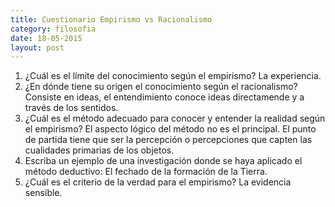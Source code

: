 ```yaml
---
title: Cuestionario Empirismo vs Racionalismo
category: filosofia
date: 18-05-2015
layout: post
---
```


1. ¿Cuál es el límite del conocimiento según el empirismo?
	La experiencia.
2. ¿En dónde tiene su origen el conocimiento según el racionalismo?
	Consiste en ideas, el entendimiento conoce ideas directamende y a través de los sentidos.
3. ¿Cuál es el método adecuado para conocer y entender la realidad según el empirismo?
	El aspecto lógico del método no es el principal. El punto de partida tiene que ser la percepción o percepciones que capten las cualidades primarias de los objetos.
4. Escriba un ejemplo de una investigación donde se haya aplicado el método deductivo:
	El fechado de la formación de la Tierra.
5. ¿Cuál es el criterio de la verdad para el empirismo?
	La evidencia sensible.

